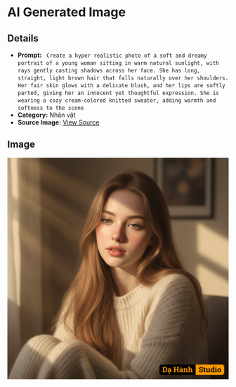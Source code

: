 # AI Generated Image

## Details
- **Prompt:** ` Create a hyper realistic photo of a soft and dreamy portrait of a young woman sitting in warm natural sunlight, with rays gently casting shadows across her face. She has long, straight, light brown hair that falls naturally over her shoulders. Her fair skin glows with a delicate blush, and her lips are softly parted, giving her an innocent yet thoughtful expression. She is wearing a cozy cream-colored knitted sweater, adding warmth and softness to the scene`
- **Category:** Nhân vật
- **Source Image:** [View Source](https://raw.githubusercontent.com/lenzcomvth/ImageLibrary/main/Female.png)

## Image
![AI Generated Image](./image-2025-10-03T06-39-21-707Z.png)